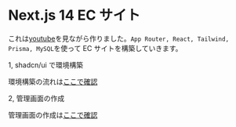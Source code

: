 # Next.js 14 EC サイト

これは[youtube](https://www.youtube.com/watch?v=5miHyP6lExg&t=33915s)を見ながら作りました。`App Router, React, Tailwind, Prisma, MySQL`を使って EC サイトを構築していきます。

1, shadcn/ui で環境構築

環境構築の流れは[ここで確認](md/shadchUI.md)

2, 管理画面の作成

管理画面の作成は[ここで確認](md/管理画面.md)
